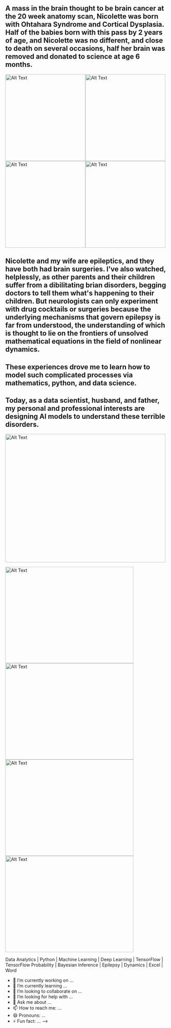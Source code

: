 ## A mass in the brain thought to be brain cancer at the 20 week anatomy scan, Nicolette was born with Ohtahara Syndrome and Cortical Dysplasia. Half of the babies born with this pass by 2 years of age, and Nicolette was no different, and close to death on several occasions, half her brain was removed and donated to science at age 6 months. 

<img src="https://github.com/eipiisneg1/eipiisneg1/blob/678caab409f8d7c7c92330eb5ec24c14af0772d6/nico%20photos/https:/github.com/eipiisneg1/eipiisneg1/blob/main/IMG_0452.JPG" alt="Alt Text" style="width:250px;height:270px;"><img src="https://github.com/eipiisneg1/eipiisneg1/blob/678caab409f8d7c7c92330eb5ec24c14af0772d6/nico%20photos/https:/github.com/eipiisneg1/eipiisneg1/blob/main/IMG_0595.JPG" alt="Alt Text" style="width:250px;height:270px;"><img src="https://github.com/eipiisneg1/eipiisneg1/blob/678caab409f8d7c7c92330eb5ec24c14af0772d6/nico%20photos/https:/github.com/eipiisneg1/eipiisneg1/blob/main/IMG_0351.JPG" alt="Alt Text" style="width:250px;height:270px;"><img src="https://github.com/eipiisneg1/eipiisneg1/blob/678caab409f8d7c7c92330eb5ec24c14af0772d6/nico%20photos/https:/github.com/eipiisneg1/eipiisneg1/blob/main/IMG_0085.JPG" alt="Alt Text" style="width:250px;height:270px;">

## Nicolette and my wife are epileptics, and they have both had brain surgeries. I've also watched, helplessly, as other parents and their children suffer from a dibilitating brian disorders, begging doctors to tell them what's happening to their children. But neurologists can only experiment with drug cocktails or surgeries because the underlying mechanisms that govern epilepsy is far from understood, the understanding of which is thought to lie on the frontiers of unsolved mathematical equations in the field of nonlinear dynamics. 

## These experiences drove me to learn how to model such complicated processes via mathematics, python, and data science. 

## Today, as a data scientist, husband, and father, my personal and professional interests are designing AI models to understand these terrible disorders. 

<img src="https://github.com/eipiisneg1/eipiisneg1/blob/678caab409f8d7c7c92330eb5ec24c14af0772d6/nico%20photos/https:/github.com/eipiisneg1/eipiisneg1/blob/main/IMG_0220.JPG
" alt="Alt Text" style="width:500px;height:400px;">

<img src="url" alt="Alt Text" style="width:400px;height:300px;">
<img src="url" alt="Alt Text" style="width:400px;height:300px;">
<img src="url" alt="Alt Text" style="width:400px;height:300px;">
<img src="url" alt="Alt Text" style="width:400px;height:300px;">

Data Analytics | Python | Machine Learning | Deep Learning | TensorFlow | TensorFlow Probability | Bayesian Inference | Epilepsy | Dynamics | Excel | Word
- 🔭 I’m currently working on ...
- 🌱 I’m currently learning ...
- 👯 I’m looking to collaborate on ...
- 🤔 I’m looking for help with ...
- 💬 Ask me about ...
- 📫 How to reach me: ...
- 😄 Pronouns: ...
- ⚡ Fun fact: ...
-->
